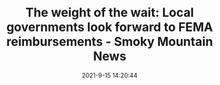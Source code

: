 ---
"title": "The weight of the wait: Local governments look forward to FEMA reimbursements - Smoky Mountain News"
"date": "2021-9-15 14:20:44"
"feed_name": "GOOGLENEWSDRILLING"
"feed_website": "https://news.google.com/search?q=drilling%2Bincident&hl=en-US&gl=US&ceid=US:en"
"feed_rss": "https://news.google.com/rss/search?q=drilling%2Bincident&hl=en-US&gl=US&ceid=US:en"
"link": "https://smokymountainnews.com/archives/item/32177-the-weight-of-the-wait-local-governments-look-forward-to-fema-reimbursements"
"file": "_posts/2021-1-1-b3d78f5878b02be549b1fd8176a21ed7ff96d37b.md"
"accident": "0"
"drilling": "0"
"dead": "0"
"injured": "0"
"where": "unknown site"
---